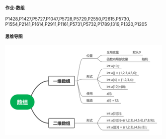 
#### 作业-数组

P1428,P1427,P5727,P1047,P5728,P5729,P2550,P2615,P5730,
P1554,P2141,P1614,P2911,P1161,P5731,P5732,P1789,1319,P1320,P1205


#### 思维导图
![思维导图](数组.png)